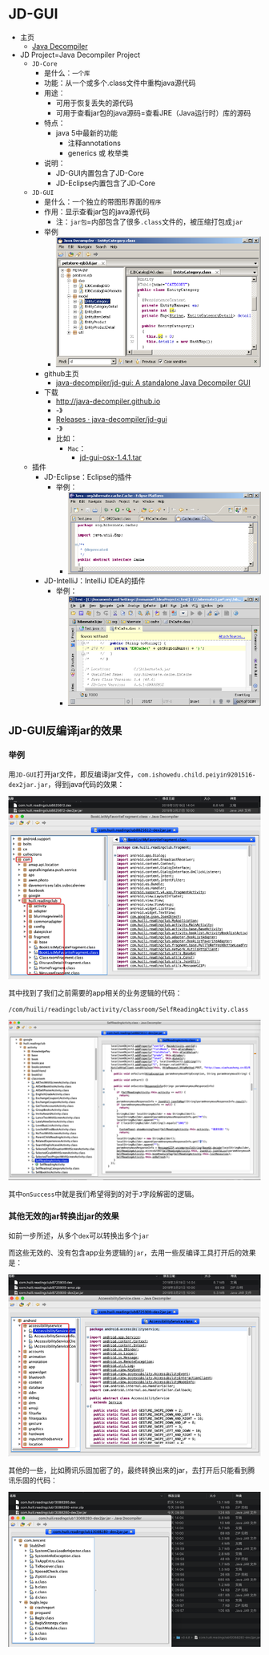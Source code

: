 # JD-GUI

* 主页
  * [Java Decompiler](http://java-decompiler.github.io)
* JD Project=Java Decompiler Project
  * `JD-Core`
    * 是什么：`一个库`
    * 功能：从一个或多个.class文件中重构java源代码
    * 用途：
      * 可用于恢复丢失的源代码
      * 可用于查看jar包的java源码=查看JRE（Java运行时）库的源码
    * 特点：
      * java 5中最新的功能
        * 注释annotations
        * generics 或 枚举类
    * 说明：
      * JD-GUI内置包含了JD-Core
      * JD-Eclipse内置包含了JD-Core
  * `JD-GUI`
    * 是什么：一个独立的带图形界面的`程序`
    * 作用：显示查看jar包的java源代码
      * 注：`jar包`=内部包含了很多`.class`文件的，被压缩打包成`jar`
    * 举例
      * ![java_decompiler_jd_gui_demo](../../../assets/img/java_decompiler_jd_gui_demo.png)
    * github主页
      * [java-decompiler/jd-gui: A standalone Java Decompiler GUI](https://github.com/java-decompiler/jd-gui)
    * 下载
      * http://java-decompiler.github.io
      * -》
      * [Releases · java-decompiler/jd-gui](https://github.com/java-decompiler/jd-gui/releases)
      * -》
      * 比如：
        * `Mac`：
          * [jd-gui-osx-1.4.1.tar](https://github.com/java-decompiler/jd-gui/releases/download/v1.4.1/jd-gui-osx-1.4.1.tar)
  * 插件
    * JD-Eclipse：Eclipse的插件
      * 举例：
        * ![jd_eclipse_plugin](../../../assets/img/jd_eclipse_plugin.png)
    * JD-IntelliJ：IntelliJ IDEA的插件
      * 举例：
        * ![jd_intellij_idea_plugin](../../../assets/img/jd_intellij_idea_plugin.png)

## JD-GUI反编译jar的效果

### 举例

用`JD-GUI`打开jar文件，即反编译jar文件，`com.ishowedu.child.peiyin9201516-dex2jar.jar`，得到java代码的效果：

![jd_gui_open_app_logic_jar](../../../assets/img/jd_gui_open_app_logic_jar.png)

其中找到了我们之前需要的app相关的业务逻辑的代码：

`/com/huili/readingclub/activity/classroom/SelfReadingActivity.class`

![include_app_logic_selfreadingactivity_code](../../../assets/img/include_app_logic_selfreadingactivity_code.png)

其中`onSuccess`中就是我们希望得到的对于`J`字段解密的逻辑。

### 其他无效的jar转换出jar的效果

如前一步所述，从多个`dex`可以转换出多个`jar`

而这些无效的、没有包含app业务逻辑的`jar`，去用一些反编译工具打开后的效果是：

![jd_gui_open_jar_android](../../../assets/img/jd_gui_open_jar_android.png)

其他的一些，比如腾讯乐固加密了的，最终转换出来的jar，去打开后只能看到腾讯乐固的代码：

![jd_gui_jar_show_tencent_legu](../../../assets/img/jd_gui_jar_show_tencent_legu.png)
